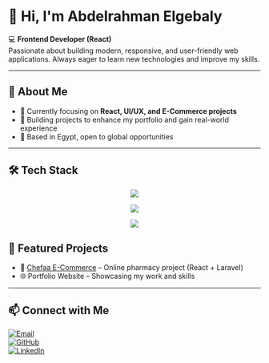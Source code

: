 # 👋 Hi, I'm Abdelrahman Elgebaly  

💻 **Frontend Developer (React)**  
Passionate about building modern, responsive, and user-friendly web applications. Always eager to learn new technologies and improve my skills.  

---

## 🚀 About Me
- 🌱 Currently focusing on **React, UI/UX, and E-Commerce projects**  
- 🔭 Building projects to enhance my portfolio and gain real-world experience  
- 📍 Based in Egypt, open to global opportunities  

---

## 🛠️ Tech Stack  

<p align="center">
  <!-- Languages -->
  <img src="https://skillicons.dev/icons?i=html,css,js" />
</p>

<p align="center">
  <!-- Frameworks & Libraries -->
  <img src="https://skillicons.dev/icons?i=react,bootstrap" />
</p>

<p align="center">
  <!-- Tools -->
  <img src="https://skillicons.dev/icons?i=git,github,vscode" />
</p>


## 📂 Featured Projects
- 🛒 [Chefaa E-Commerce](https://github.com/Gebaaly) – Online pharmacy project (React + Laravel)  
- 🌐 Portfolio Website – Showcasing my work and skills  

---



## 📫 Connect with Me
[![Email](https://img.shields.io/badge/Email-abdoalgebaly2003@gmail.com-red?style=for-the-badge&logo=gmail&logoColor=white)](mailto:abdoalgebaly2003@gmail.com)  
[![GitHub](https://img.shields.io/badge/GitHub-Gebaaly-181717?style=for-the-badge&logo=github)](https://github.com/Gebaaly)  
[![LinkedIn](https://img.shields.io/badge/LinkedIn-Profile-blue?style=for-the-badge&logo=linkedin)](#)  
